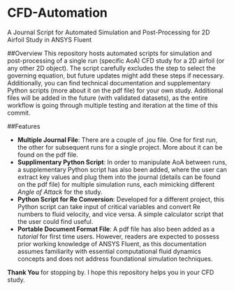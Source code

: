 # CFD-Automation
A Journal Script for Automated Simulation and Post-Processing for 2D Airfoil Study in ANSYS Fluent

##Overview
This repository hosts automated scripts for simulation and post-processing of a single run (specific AoA) CFD study for a 2D airfoil (or any other 2D object). The script carefully excludes the step to select the governing equation, but future updates might add these steps if necessary. Additionally, you can find technical documentation and supplementary Python scripts (more about it on the pdf file) for your own study. Additional files will be added in the future (with validated datasets), as the entire workflow is going through multiple testing and iteration at the time of this commit. 

##Features
- **Multiple Journal File**: There are a couple of .jou file. One for first run, the other for subsequent runs for a single project. More about it can be found on the pdf file.
- **Supplimentary Python Script**: In order to manipulate AoA between runs, a supplementary Python script has also been added, where the user can extract key values and plug them into the journal (details can be found on the pdf file) for multiple simulation runs, each mimicking different *Angle of Attack* for the study.
- **Python Script for Re Conversion**: Developed for a different project, this Python script can take input of critical variables and convert Re numbers to fluid velocity, and vice versa. A simple calculator script that the user could find useful. 
- **Portable Document Format File**: A pdf file has also been added as a *tutorial* for first time users. However, readers are expected to possess prior working knowledge of ANSYS Fluent, as this documentation assumes familiarity with essential computational fluid dynamics concepts and does not address foundational simulation techniques.

**Thank You** for stopping by. I hope this repository helps you in your CFD study. 
